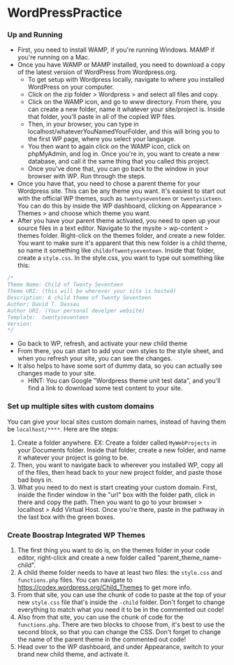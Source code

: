 # WordPressPractice

### Up and Running
- First, you need to install WAMP, if you're running Windows. MAMP if you're running on a Mac.
- Once you have WAMP or MAMP installed, you need to download a copy of the latest version of WordPress from Wordpress.org.
  - To get setup with Wordpress locally, navigate to where you installed WordPress on your computer.
  - Click on the zip folder > Wordpress > and select all files and copy.
  - Click on the WAMP icon, and go to www directory. From there, you can create a new folder, name it whatever your site/project is. Inside that folder, you'll paste in all of the copied WP files.
  - Then, in your browser, you can type in localhost/whateverYouNamedYourFolder, and this will bring you to the first WP page, where you select your language.
  - You then want to again click on the WAMP icon, click on phpMyAdmin, and log in. Once you're in, you want to create a new database, and call it the same thing that you called this project.
  - Once you've done that, you can go back to the window in your browser with WP. Run through the steps.
- Once you have that, you need to chose a parent theme for your Wordpress site. This can be any theme you want. It's easiest to start out with the official WP themes, such as `twentyseventeen` or `twentysixteen`. You can do this by inside the WP dashboard, clicking on Appearance > Themes > and choose which theme you want.
- After you have your parent theme activated, you need to open up your source files in a text editor. Navigate to the mysite > wp-content > themes folder. Right-click on the themes folder, and create a new folder. You want to make sure it's apparent that this new folder is a child theme, so name it something like `childoftwentyseventeen`. Inside that folder, create a `style.css`. In the style.css, you want to type out something like this:
```CSS
/*
Theme Name: Child of Twenty Seventeen
Theme URI: (this will be wherever your site is hosted)
Description: A child theme of Twenty Seventeen
Author: David T. Dassau
Author URI: (Your personal develper website)
Template:  twentyseventeen
Version:
*/
```
- Go back to WP, refresh, and activate your new child theme
- From there, you can start to add your own styles to the style sheet, and when you refresh your site, you can see the changes. 
- It also helps to have some sort of dummy data, so you can actually see changes made to your site.
  - HINT: You can Google "Wordpress theme unit test data", and you'll find a link to download some test content to your site.

### Set up multiple sites with custom domains
You can give your local sites custom domain names, instead of having them be `localhost/****`. Here are the steps:
1. Create a folder anywhere. EX: Create a folder called `MyWebProjects` in your Documents folder. Inside that folder, create a new folder, and name it whatever your project is going to be.
2. Then, you want to navigate back to wherever you installed WP, copy all of the files, then head back to your new project folder, and paste those bad boys in.
3. What you need to do next is start creating your custom domain. First, inside the finder window in the "url" box with the folder path, click in there and copy the path. Then you want to go to your browser > localhost > Add Virtual Host. Once you're there, paste in the pathway in the last box with the green boxes.

### Create Boostrap Integrated WP Themes
1. The first thing you want to do is, on the themes folder in your code editor, right-click and create a new folder called "parent_theme_name-child".
2. A child theme folder needs to have at least two files: the `style.css` and `functions.php` files. You can navigate to https://codex.wordpress.org/Child_Themes to get more info.
3. From that site, you can use the chunk of code to paste at the top of your new `style.css` file that's inside the `-child` folder. Don't forget to change everything to match what you need it to be in the commented out code!
4. Also from that site, you can use the chunk of code for the `functions.php`. There are two blocks to choose from, it's best to use the second block, so that you can change the CSS. Don't forget to change the name of the parent theme in the commented out code!
5. Head over to the WP dashboard, and under Appearance, switch to your brand new child theme, and activate it.

